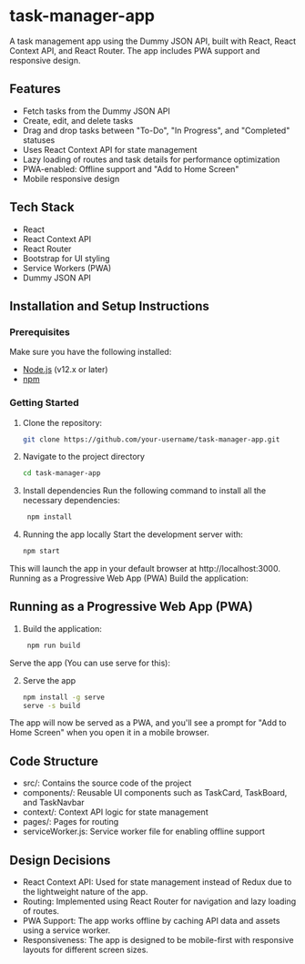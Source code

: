 # task-manager-app
A task management app using the Dummy JSON API, built with React, React Context API, and React Router. The app includes PWA support and responsive design.

## Features

- Fetch tasks from the Dummy JSON API
- Create, edit, and delete tasks
- Drag and drop tasks between "To-Do", "In Progress", and "Completed" statuses
- Uses React Context API for state management
- Lazy loading of routes and task details for performance optimization
- PWA-enabled: Offline support and "Add to Home Screen"
- Mobile responsive design

## Tech Stack

- React
- React Context API
- React Router
- Bootstrap for UI styling
- Service Workers (PWA)
- Dummy JSON API

## Installation and Setup Instructions

### Prerequisites

Make sure you have the following installed:

- [Node.js](https://nodejs.org/en/download/) (v12.x or later)
- [npm](https://www.npmjs.com/get-npm)

### Getting Started

1. Clone the repository:

   ```bash
   git clone https://github.com/your-username/task-manager-app.git

2. Navigate to the project directory
      ``` bash
    cd task-manager-app
   
3. Install dependencies
Run the following command to install all the necessary dependencies:
   ``` bash
    npm install

4. Running the app locally
Start the development server with: 
   ``` bash
   npm start

This will launch the app in your default browser at http://localhost:3000.
Running as a Progressive Web App (PWA)
Build the application:

## Running as a Progressive Web App (PWA)
1. Build the application:
   ```bash
    npm run build
Serve the app (You can use serve for this):

2. Serve the app
    ```bash
    npm install -g serve
    serve -s build
The app will now be served as a PWA, and you'll see a prompt for "Add to Home Screen" when you open it in a mobile browser.

## Code Structure
- src/: Contains the source code of the project
- components/: Reusable UI components such as TaskCard, TaskBoard, and TaskNavbar
- context/: Context API logic for state management
- pages/: Pages for routing
- serviceWorker.js: Service worker file for enabling offline support

## Design Decisions
- React Context API: Used for state management instead of Redux due to the lightweight nature of the app.
-  Routing: Implemented using React Router for navigation and lazy loading of routes.
- PWA Support: The app works offline by caching API data and assets using a service worker.
- Responsiveness: The app is designed to be mobile-first with responsive layouts for different screen sizes.

   
 
